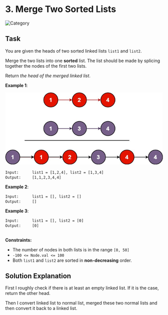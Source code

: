 # 3. Merge Two Sorted Lists
![Category](https://img.shields.io/badge/Difficulty-Easy-green)

## Task

You are given the heads of two sorted linked lists `list1` and `list2`.

Merge the two lists into one **sorted** list. The list should be made by splicing together the nodes of the first two 
lists.

Return *the head of the merged linked list*.

**Example 1**:

![Example 1](example.jpg)

```
Input:      list1 = [1,2,4], list2 = [1,3,4]
Output:     [1,1,2,3,4,4]
```

**Example 2**:
```
Input:      list1 = [], list2 = []
Output:     []
```

**Example 3**:
```
Input:      list1 = [], list2 = [0]
Output:     [0]
 
```

**Constraints:**
- The number of nodes in both lists is in the range `[0, 50]`
- `-100 <= Node.val <= 100`
- Both `list1` and `list2` are sorted in **non-decreasing** order.


## Solution Explanation
First I roughly check if there is at least an empty linked list. If it is the case, return the other head.

Then I convert linked list to normal list, merged these two normal lists and then convert it back to a linked list.